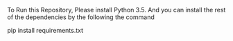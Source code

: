 To Run this Repository, Please install Python 3.5. And you can install the rest of the dependencies by the following the command

pip install requirements.txt


